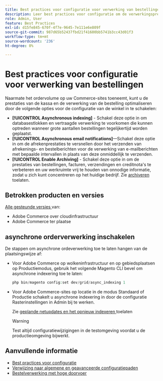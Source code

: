 ```yaml
---
title: Best practices voor configuratie voor verwerking van bestellingen
description: Leer best practices voor configuratie om de verwerkingsprestaties voor kassa's en bestellingen te verbeteren.
role: Admin, User
feature: Best Practices
exl-id: d15fe845-670f-4f7e-9645-7e111e6e809f
source-git-commit: 987d65b52437fbd21f41600bb5741b3cc43d01f3
workflow-type: tm+mt
source-wordcount: '236'
ht-degree: 0%

---
```


# Best practices voor configuratie voor verwerking van bestellingen

Naarmate het ordervolume op uw Commerce-sites toeneemt, kunt u de prestaties van de kassa en de verwerking van de bestelling optimaliseren door de volgende opties voor de configuratie van de winkel in te schakelen:

- **[!UICONTROL Asynchronous indexing]** - Schakel deze optie in om databasestlokken en vertraagde verwerking te voorkomen die kunnen optreden wanneer grote aantallen bestellingen tegelijkertijd worden geplaatst.
- **[!UICONTROL Asynchronous email notifications]**—Schakel deze optie in om de afrekenprestaties te versnellen door het verzenden van afrekenings- en bestelberichten voor de verwerking van e-mailberichten met bepaalde intervallen in plaats van deze onmiddellijk te verzenden.
- **[!UICONTROL Enable Archiving]** - Schakel deze optie in om de prestaties van bestellingen, facturen, verzendingen en creditnota&#39;s te verbeteren en uw werkruimte vrij te houden van onnodige informatie, zodat u zich kunt concentreren op het huidige bedrijf. Zie [ archiveren ](https://experienceleague.adobe.com/nl/docs/commerce-admin/stores-sales/order-management/orders/order-archive) toelaten.

## Betrokken producten en versies

[ Alle gesteunde versies ](../../../release/versions.md) van:

- Adobe Commerce over cloudinfrastructuur
- Adobe Commerce ter plaatse

## asynchrone orderverwerking inschakelen

De stappen om asynchrone ordeverwerking toe te laten hangen van de plaatsingswijze af:

- Voor Adobe Commerce op wolkeninfrastructuur en op gebiedsplaatsen op Productiemodus, gebruik het volgende Magento CLI bevel om asynchrone indexering toe te laten:

  ```php
  php bin/magento config:set dev/grid/async_indexing 1
  ```

- Voor Adobe Commerce-sites op locatie in de modus Standaard of Productie schakelt u asynchrone indexering in door de configuratie Rasterinstellingen in Admin bij te werken.

  Zie [ geplande netupdates en het opnieuw indexeren ](https://experienceleague.adobe.com/docs/commerce-admin/stores-sales/order-management/orders/order-scheduled-operations.html?lang=nl-NL#enable-scheduled-grid-updates-and-reindexing) toelaten

  >[!WARNING]
  >
  >Test altijd configuratiewijzigingen in de testomgeving voordat u de productieomgeving bijwerkt.

## Aanvullende informatie

- [Best practices voor configuratie](../../../performance/configuration.md)
- [Verwijzing naar algemene en geavanceerde configuratiepaden](../../../configuration/reference/config-reference-general.md)
- [Bestelverwerking met hoge doorvoer](../../../performance/high-throughput-order-processing.md)
